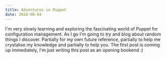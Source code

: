 ```yaml
---
title: Adventures in Puppet
date: 2010-08-04
---
```


I'm very slowly learning and exploring the fascinating world of Puppet for configuration management. As I go I'm going to try and blog about random things I discover. Partially for my own future reference, partially to help me crystalise my knowledge and partially to help you.
The first post is coming up immediately, I'm just writing this post as an opening bookend :)
